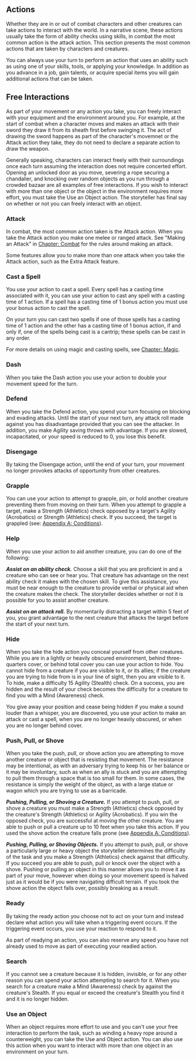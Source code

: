 ## Actions
Whether they are in or out of combat characters and other creatures can take
actions to interact with the world. In a narrative scene, these actions usually
take the form of ability checks using skills, in combat the most common action
is the attack action. This section presents the most common actions that are
taken by characters and creatures.

You can always use your turn to perform an action that uses an ability such as
using one of your skills, tools, or applying your knowledge. In addition as you
advance in a job, gain talents, or acquire special items you will gain
additional actions that can be taken.

## Free Interactions
As part of your movement or any action you take, you can freely interact with
your equipment and the environment around you. For example, at the start of
combat when a character moves and makes an attack with their sword they draw it
from its sheath first before swinging it. The act of drawing the sword happens
as part of the character's movemnet or the Attack action they take, they do not
need to declare a separate action to draw the weapon.

Generally speaking, characters can interact freely with their surroundings once
each turn assuming the interaction does not require concerted effort. Opening an
unlocked door as you move, severing a rope securing a chandalier, and knocking
over random objects as you run through a crowded bazaar are all examples of free
interactions. If you wish to interact with more than one object or the object in
the environment requires more effort, you must take the Use an Object action.
The storyteller has final say on whether or not you can freely interact with an
object.

### Attack
In combat, the most common action taken is the Attack action. When you take the
Attack action you make one melee or ranged attack. See "Making an Attack" in
[Chapter: Combat](../08-Combat.md) for the rules around making an attack.

Some features allow you to make more than one attack when you take the Attack
action, such as the Extra Attack feature.

### Cast a Spell
You use your action to cast a spell. Every spell has a casting time associated
with it, you can use your action to cast any spell with a casting time of 1
action. If a spell has a casting time of 1 bonus action you must use your bonus
action to cast the spell.

On your turn you can cast two spells if one of those spells has a casting time
of 1 action and the other has a casting time of 1 bonus action, if and only if,
one of the spells being cast is a cantrip; these spells can be cast in any
order.

For more details on using magic and casting spells, see [Chapter: Magic](../09-Magic.md).

### Dash
When you take the Dash action you use your action to double your movement speed
for the turn.

### Defend
When you take the Defend action, you spend your turn focusing on blocking and
evading attacks. Until the start of your next turn, any attack roll made against
you has disadvantage provided that you can see the attacker. In addition, you
make Agility saving throws with advantage. If you are slowed, incapacitated, or
your speed is reduced to 0, you lose this benefit.

### Disengage
By taking the Disengage action, until the end of your turn, your movement no
longer provokes attacks of opportunity from other creatures.

### Grapple
You can use your action to attempt to grapple, pin, or hold another creature
preventing them from moving on their turn. When you attempt to grapple a target,
make a Strength (Athletics) check opposed by a target's Agility (Acrobatics) or
Strength (Athletics) check. If you succeed, the target is grappled (see:
[Appendix A: Conditions](./appendices/A-Conditions.md)).

### Help
When you use your action to aid another creature, you can do one of the
following:

___Assist on an ability check.___ Choose a skill that you are proficient in and
a creature who can see or hear you. That creature has advantage on the next
ability check it makes with the chosen skill. To give this assistance, you must
be near enough to the creature to provide verbal or physical aid when the
creature makes the check. The storyteller decides whether or not it is possible
for you to assist another creature.

___Assist on an attack roll.___ By momentarily distracting a target within 5
feet of you, you grant advantage to the next creature that attacks the target
before the start of your next turn.

### Hide
When you take the hide action you conceal yourself from other creatures. While
you are in a lightly or heavily obscured environment, behind three-quarters
cover, or behind total cover you can use your action to hide. You cannot hide
from a creature if you are visible to it, or its allies; if the creature you are
trying to hide from is in your line of sight, then you are visible to it. To
hide, make a difficulty 15 Agility (Stealth) check. On a success, you are hidden
and the result of your check becomes the difficulty for a creature to find you
with a Mind (Awareness) check.

You give away your position and cease being hidden if you make a sound louder
than a whisper, you are discovered, you use your action to make an attack or
cast a spell, when you are no longer heavily obscured, or when you are no longer
behind cover.

### Push, Pull, or Shove
When you take the push, pull, or shove action you are attempting to move another
creature or object that is resisting that movement. The resistance may be
intentional, as with an adversary trying to keep his or her balance or it may be
involuntary, such as when an ally is stuck and you are attempting to pull them
through a space that is too small for them. In some cases, the resistance is
simply the weight of the object, as with a large statue or wagon which you are
trying to use as a barricade.

___Pushing, Pulling, or Shoving a Creature.___ If you attempt to push, pull, or
shove a creature you must make a Strength (Athletics) check opposed by the
creature's Strength (Athletics) or Agility (Acrobatics). If you win the opposed
check, you are successful at moving the other creature. You are able to push or
pull a creature up to 10 feet when you take this action. If you used the shove
action the creature falls prone (see [Appendix A:
Conditions](../appendices/A-Conditions.md)).

___Pushing, Pulling, or Shoving Objects.___ If you attempt to push, pull, or
shove a particularly large or heavy object the storyteller determines the
difficulty of the task and you make a Strength (Athletics) check against that
difficulty. If you succeed you are able to push, pull or knock over the object
with a shove. Pushing or pulling an object in this manner allows you to move it
as part of your move, however when doing so your movement speed is halved just
as it would be if you were navigating difficult terrain. If you took the shove
action the object falls over, possibly breaking as a result.

### Ready
By taking the ready action you choose not to act on your turn and instead
declare what action you will take when a triggering event occurs. If the
triggering event occurs, you use your reaction to respond to it.

As part of readying an action, you can also reserve any speed you have not
already used to move as part of executing your readied action.

### Search
If you cannot see a creature because it is hidden, invisible, or for any other
reason you can spend your action attempting to search for it. When you search
for a creature make a Mind (Awareness) check by against the creature's Stealth.
If you equal or exceed the creature's Stealth you find it and it is no longer
hidden.

### Use an Object
When an object requires more effort to use and you can't use your free
interaction to perform the task, such as winding a heavy rope around a
counterweight, you can take the Use and Object action. You can also use this
action when you want to interact with more than one object in an environment on
your turn.